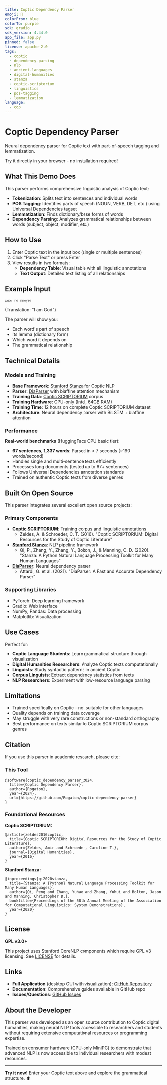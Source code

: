 ```yaml
---
title: Coptic Dependency Parser
emoji: 📜
colorFrom: blue
colorTo: purple
sdk: gradio
sdk_version: 4.44.0
app_file: app.py
pinned: false
license: apache-2.0
tags:
  - coptic
  - dependency-parsing
  - nlp
  - ancient-languages
  - digital-humanities
  - stanza
  - coptic-scriptorium
  - linguistics
  - pos-tagging
  - lemmatization
language:
  - cop
---
```


# Coptic Dependency Parser

Neural dependency parser for Coptic text with part-of-speech tagging and lemmatization.

Try it directly in your browser - no installation required!

## What This Demo Does

This parser performs comprehensive linguistic analysis of Coptic text:

- **Tokenization**: Splits text into sentences and individual words
- **POS Tagging**: Identifies parts of speech (NOUN, VERB, DET, etc.) using Universal Dependencies tagset
- **Lemmatization**: Finds dictionary/base forms of words
- **Dependency Parsing**: Analyzes grammatical relationships between words (subject, object, modifier, etc.)

## How to Use

1. Enter Coptic text in the input box (single or multiple sentences)
2. Click "Parse Text" or press Enter
3. View results in two formats:
   - **Dependency Table**: Visual table with all linguistic annotations
   - **Text Output**: Detailed text listing of all relationships

## Example Input

```
ⲁⲛⲟⲕ ⲡⲉ ⲡⲛⲟⲩⲧⲉ
```
(Translation: "I am God")

The parser will show you:
- Each word's part of speech
- Its lemma (dictionary form)
- Which word it depends on
- The grammatical relationship

## Technical Details

### Models and Training

- **Base Framework**: [Stanford Stanza](https://stanfordnlp.github.io/stanza/) for Coptic NLP
- **Parser**: [DiaParser](https://github.com/Unipisa/diaparser) with biaffine attention mechanism
- **Training Data**: [Coptic SCRIPTORIUM](https://copticscriptorium.org/) corpus
- **Training Hardware**: CPU-only (Intel, 64GB RAM)
- **Training Time**: 12 hours on complete Coptic SCRIPTORIUM dataset
- **Architecture**: Neural dependency parser with BiLSTM + biaffine attention

### Performance

**Real-world benchmarks** (HuggingFace CPU basic tier):
- **67 sentences, 1,337 words**: Parsed in < 7 seconds (~190 words/second)
- Handles single and multi-sentence texts efficiently
- Processes long documents (tested up to 67+ sentences)
- Follows Universal Dependencies annotation standards
- Trained on authentic Coptic texts from diverse genres

## Built On Open Source

This parser integrates several excellent open source projects:

### Primary Components

- **[Coptic SCRIPTORIUM](https://copticscriptorium.org/)**: Training corpus and linguistic annotations
  - Zeldes, A. & Schroeder, C. T. (2016). "Coptic SCRIPTORIUM: Digital Resources for the Study of Coptic Literature"
- **[Stanford Stanza](https://stanfordnlp.github.io/stanza/)**: NLP pipeline framework
  - Qi, P., Zhang, Y., Zhang, Y., Bolton, J., & Manning, C. D. (2020). "Stanza: A Python Natural Language Processing Toolkit for Many Human Languages"
- **[DiaParser](https://github.com/Unipisa/diaparser)**: Neural dependency parser
  - Attardi, G. et al. (2021). "DiaParser: A Fast and Accurate Dependency Parser"

### Supporting Libraries

- PyTorch: Deep learning framework
- Gradio: Web interface
- NumPy, Pandas: Data processing
- Matplotlib: Visualization

## Use Cases

Perfect for:

- **Coptic Language Students**: Learn grammatical structure through visualization
- **Digital Humanities Researchers**: Analyze Coptic texts computationally
- **Linguists**: Study syntactic patterns in ancient Coptic
- **Corpus Linguists**: Extract dependency statistics from texts
- **NLP Researchers**: Experiment with low-resource language parsing

## Limitations

- Trained specifically on Coptic - not suitable for other languages
- Quality depends on training data coverage
- May struggle with very rare constructions or non-standard orthography
- Best performance on texts similar to Coptic SCRIPTORIUM corpus genres

## Citation

If you use this parser in academic research, please cite:

### This Tool
```
@software{coptic_dependency_parser_2024,
  title={Coptic Dependency Parser},
  author={Rogaton},
  year={2024},
  url={https://github.com/Rogaton/coptic-dependency-parser}
}
```

### Foundational Resources

**Coptic SCRIPTORIUM:**
```
@article{zeldes2016coptic,
  title={Coptic SCRIPTORIUM: Digital Resources for the Study of Coptic Literature},
  author={Zeldes, Amir and Schroeder, Caroline T.},
  journal={Digital Humanities},
  year={2016}
}
```

**Stanford Stanza:**
```
@inproceedings{qi2020stanza,
  title={Stanza: A {Python} Natural Language Processing Toolkit for Many Human Languages},
  author={Qi, Peng and Zhang, Yuhao and Zhang, Yuhui and Bolton, Jason and Manning, Christopher D.},
  booktitle={Proceedings of the 58th Annual Meeting of the Association for Computational Linguistics: System Demonstrations},
  year={2020}
}
```

## License

**GPL v3.0+**

This project uses Stanford CoreNLP components which require GPL v3 licensing. See [LICENSE](https://github.com/Rogaton/coptic-dependency-parser/blob/main/LICENSE) for details.

## Links

- **Full Application** (desktop GUI with visualization): [GitHub Repository](https://github.com/Rogaton/coptic-dependency-parser)
- **Documentation**: Comprehensive guides available in GitHub repo
- **Issues/Questions**: [GitHub Issues](https://github.com/Rogaton/coptic-dependency-parser/issues)

## About the Developer

This parser was developed as an open source contribution to Coptic digital humanities, making neural NLP tools accessible to researchers and students without requiring extensive computational resources or programming expertise.

Trained on consumer hardware (CPU-only MiniPC) to demonstrate that advanced NLP is now accessible to individual researchers with modest resources.

---

**Try it now!** Enter your Coptic text above and explore the grammatical structure. ⬆️
